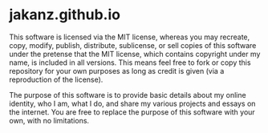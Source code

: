 # jakanz.github.io

This software is licensed via the MIT license, whereas you may recreate, copy, modify, publish, distribute, sublicense, or sell copies of this software under the pretense that the MIT license, which contains copyright under my name, is included in all versions. This means feel free to fork or copy this repository for your own purposes as long as credit is given (via a reproduction of the license).

The purpose of this software is to provide basic details about my online identity, who I am, what I do, and share my various projects and essays on the internet. You are free to replace the purpose of this software with your own, with no limitations.